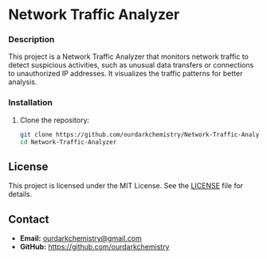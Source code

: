# Network Traffic Analyzer

### Description
This project is a Network Traffic Analyzer that monitors network traffic to detect suspicious activities, such as unusual data transfers or connections to unauthorized IP addresses. It visualizes the traffic patterns for better analysis.

### Installation
1. Clone the repository:
   ```bash
   git clone https://github.com/ourdarkchemistry/Network-Traffic-Analyzer.git
   cd Network-Traffic-Analyzer

## License
This project is licensed under the MIT License. See the [LICENSE](LICENSE) file for details.

## Contact
- **Email:** ourdarkchemistry@gmail.com
- **GitHub:** https://github.com/ourdarkchemistry